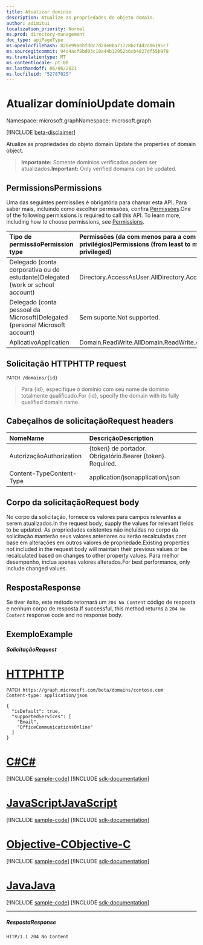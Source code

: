 ```yaml
---
title: Atualizar domínio
description: Atualize as propriedades do objeto domain.
author: adimitui
localization_priority: Normal
ms.prod: directory-management
doc_type: apiPageType
ms.openlocfilehash: 820e99abbfd0c7d2de0ba71728bcf4d2d06195c7
ms.sourcegitcommit: 94c4acf8bd03c10a44b12952b6cb4827df55b978
ms.translationtype: MT
ms.contentlocale: pt-BR
ms.lasthandoff: 06/06/2021
ms.locfileid: "52787025"
---
```

# <a name="update-domain"></a><span data-ttu-id="32479-103">Atualizar domínio</span><span class="sxs-lookup"><span data-stu-id="32479-103">Update domain</span></span>

<span data-ttu-id="32479-104">Namespace: microsoft.graph</span><span class="sxs-lookup"><span data-stu-id="32479-104">Namespace: microsoft.graph</span></span>

[!INCLUDE [beta-disclaimer](../../includes/beta-disclaimer.md)]

<span data-ttu-id="32479-105">Atualize as propriedades do objeto domain.</span><span class="sxs-lookup"><span data-stu-id="32479-105">Update the properties of domain object.</span></span>

> <span data-ttu-id="32479-106">**Importante:** Somente domínios verificados podem ser atualizados.</span><span class="sxs-lookup"><span data-stu-id="32479-106">**Important:** Only verified domains can be updated.</span></span>

## <a name="permissions"></a><span data-ttu-id="32479-107">Permissions</span><span class="sxs-lookup"><span data-stu-id="32479-107">Permissions</span></span>

<span data-ttu-id="32479-p101">Uma das seguintes permissões é obrigatória para chamar esta API. Para saber mais, incluindo como escolher permissões, confira [Permissões](/graph/permissions-reference).</span><span class="sxs-lookup"><span data-stu-id="32479-p101">One of the following permissions is required to call this API. To learn more, including how to choose permissions, see [Permissions](/graph/permissions-reference).</span></span>


|<span data-ttu-id="32479-110">Tipo de permissão</span><span class="sxs-lookup"><span data-stu-id="32479-110">Permission type</span></span>      | <span data-ttu-id="32479-111">Permissões (da com menos para a com mais privilégios)</span><span class="sxs-lookup"><span data-stu-id="32479-111">Permissions (from least to most privileged)</span></span>              |
|:--------------------|:---------------------------------------------------------|
|<span data-ttu-id="32479-112">Delegado (conta corporativa ou de estudante)</span><span class="sxs-lookup"><span data-stu-id="32479-112">Delegated (work or school account)</span></span> | <span data-ttu-id="32479-113">Directory.AccessAsUser.All</span><span class="sxs-lookup"><span data-stu-id="32479-113">Directory.AccessAsUser.All</span></span>    |
|<span data-ttu-id="32479-114">Delegado (conta pessoal da Microsoft)</span><span class="sxs-lookup"><span data-stu-id="32479-114">Delegated (personal Microsoft account)</span></span> | <span data-ttu-id="32479-115">Sem suporte.</span><span class="sxs-lookup"><span data-stu-id="32479-115">Not supported.</span></span>    |
|<span data-ttu-id="32479-116">Aplicativo</span><span class="sxs-lookup"><span data-stu-id="32479-116">Application</span></span> | <span data-ttu-id="32479-117">Domain.ReadWrite.All</span><span class="sxs-lookup"><span data-stu-id="32479-117">Domain.ReadWrite.All</span></span> |

## <a name="http-request"></a><span data-ttu-id="32479-118">Solicitação HTTP</span><span class="sxs-lookup"><span data-stu-id="32479-118">HTTP request</span></span>
<!-- { "blockType": "ignored" } -->
```http
PATCH /domains/{id}
```

> <span data-ttu-id="32479-119">Para {id}, especifique o domínio com seu nome de domínio totalmente qualificado.</span><span class="sxs-lookup"><span data-stu-id="32479-119">For {id}, specify the domain with its fully qualified domain name.</span></span>

## <a name="request-headers"></a><span data-ttu-id="32479-120">Cabeçalhos de solicitação</span><span class="sxs-lookup"><span data-stu-id="32479-120">Request headers</span></span>

| <span data-ttu-id="32479-121">Nome</span><span class="sxs-lookup"><span data-stu-id="32479-121">Name</span></span>       | <span data-ttu-id="32479-122">Descrição</span><span class="sxs-lookup"><span data-stu-id="32479-122">Description</span></span>|
|:-----------|:-----------|
| <span data-ttu-id="32479-123">Autorização</span><span class="sxs-lookup"><span data-stu-id="32479-123">Authorization</span></span>  | <span data-ttu-id="32479-p102">{token} de portador. Obrigatório.</span><span class="sxs-lookup"><span data-stu-id="32479-p102">Bearer {token}. Required.</span></span> |
| <span data-ttu-id="32479-126">Content-Type</span><span class="sxs-lookup"><span data-stu-id="32479-126">Content-Type</span></span>  | <span data-ttu-id="32479-127">application/json</span><span class="sxs-lookup"><span data-stu-id="32479-127">application/json</span></span> |

## <a name="request-body"></a><span data-ttu-id="32479-128">Corpo da solicitação</span><span class="sxs-lookup"><span data-stu-id="32479-128">Request body</span></span>

<span data-ttu-id="32479-129">No corpo da solicitação, fornece os valores para campos relevantes a serem atualizados.</span><span class="sxs-lookup"><span data-stu-id="32479-129">In the request body, supply the values for relevant fields to be updated.</span></span> <span data-ttu-id="32479-130">As propriedades existentes não incluídas no corpo da solicitação manterão seus valores anteriores ou serão recalculadas com base em alterações em outros valores de propriedade.</span><span class="sxs-lookup"><span data-stu-id="32479-130">Existing properties not included in the request body will maintain their previous values or be recalculated based on changes to other property values.</span></span> <span data-ttu-id="32479-131">Para melhor desempenho, inclua apenas valores alterados.</span><span class="sxs-lookup"><span data-stu-id="32479-131">For best performance, only include changed values.</span></span>

## <a name="response"></a><span data-ttu-id="32479-132">Resposta</span><span class="sxs-lookup"><span data-stu-id="32479-132">Response</span></span>

<span data-ttu-id="32479-133">Se tiver êxito, este método retornará um `204 No Content` código de resposta e nenhum corpo de resposta.</span><span class="sxs-lookup"><span data-stu-id="32479-133">If successful, this method returns a `204 No Content` response code and no response body.</span></span>

## <a name="example"></a><span data-ttu-id="32479-134">Exemplo</span><span class="sxs-lookup"><span data-stu-id="32479-134">Example</span></span>
##### <a name="request"></a><span data-ttu-id="32479-135">Solicitação</span><span class="sxs-lookup"><span data-stu-id="32479-135">Request</span></span>


# <a name="http"></a>[<span data-ttu-id="32479-136">HTTP</span><span class="sxs-lookup"><span data-stu-id="32479-136">HTTP</span></span>](#tab/http)
<!-- {
  "blockType": "request",
  "name": "update_domain"
}-->
```http
PATCH https://graph.microsoft.com/beta/domains/contoso.com
Content-type: application/json

{
  "isDefault": true,
  "supportedServices": [
    "Email",
    "OfficeCommunicationsOnline"
  ]
}
```
# <a name="c"></a>[<span data-ttu-id="32479-137">C#</span><span class="sxs-lookup"><span data-stu-id="32479-137">C#</span></span>](#tab/csharp)
[!INCLUDE [sample-code](../includes/snippets/csharp/update-domain-csharp-snippets.md)]
[!INCLUDE [sdk-documentation](../includes/snippets/snippets-sdk-documentation-link.md)]

# <a name="javascript"></a>[<span data-ttu-id="32479-138">JavaScript</span><span class="sxs-lookup"><span data-stu-id="32479-138">JavaScript</span></span>](#tab/javascript)
[!INCLUDE [sample-code](../includes/snippets/javascript/update-domain-javascript-snippets.md)]
[!INCLUDE [sdk-documentation](../includes/snippets/snippets-sdk-documentation-link.md)]

# <a name="objective-c"></a>[<span data-ttu-id="32479-139">Objective-C</span><span class="sxs-lookup"><span data-stu-id="32479-139">Objective-C</span></span>](#tab/objc)
[!INCLUDE [sample-code](../includes/snippets/objc/update-domain-objc-snippets.md)]
[!INCLUDE [sdk-documentation](../includes/snippets/snippets-sdk-documentation-link.md)]

# <a name="java"></a>[<span data-ttu-id="32479-140">Java</span><span class="sxs-lookup"><span data-stu-id="32479-140">Java</span></span>](#tab/java)
[!INCLUDE [sample-code](../includes/snippets/java/update-domain-java-snippets.md)]
[!INCLUDE [sdk-documentation](../includes/snippets/snippets-sdk-documentation-link.md)]

---


##### <a name="response"></a><span data-ttu-id="32479-141">Resposta</span><span class="sxs-lookup"><span data-stu-id="32479-141">Response</span></span>

<!-- {
  "blockType": "response"
} -->
```http
HTTP/1.1 204 No Content
```

<!-- uuid: 8fcb5dbc-d5aa-4681-8e31-b001d5168d79
2015-10-25 14:57:30 UTC -->
<!--
{
  "type": "#page.annotation",
  "description": "Update domain",
  "keywords": "",
  "section": "documentation",
  "tocPath": "",
  "suppressions": [
  ]
}
-->


